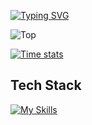 <a href="https://git.io/typing-svg"><img src="https://readme-typing-svg.demolab.com?font=Fira+Code&pause=1000&color=F75DAC&center=false&width=435&lines=Isabeli+Estefano" alt="Typing SVG" /></a>

![Top](https://github-readme-stats.vercel.app/api?username=anuraghazra&show_icons=true&theme=radical)

[![Time stats](https://github-readme-stats.vercel.app/api/wakatime?username=beliest)](https://github.com/anuraghazra/github-readme-stats)


## Tech Stack
[![My Skills](https://skillicons.dev/icons?i=git,java,bash,c,cpp,html,css,js,npm,react,nodejs,webpack,ubuntu,vscode&theme=light)](https://skillicons.dev)
<!--
**BelistarE/BelistarE** is a ✨ _special_ ✨ repository because its `README.md` (this file) appears on your GitHub profile.

Here are some ideas to get you started:

- 🔭 I’m currently working on ...
- 🌱 I’m currently learning ...
- 👯 I’m looking to collaborate on ...
- 🤔 I’m looking for help with ...
- 💬 Ask me about ...
- 📫 How to reach me: ...
- 😄 Pronouns: ...
- ⚡ Fun fact: ...
-->
